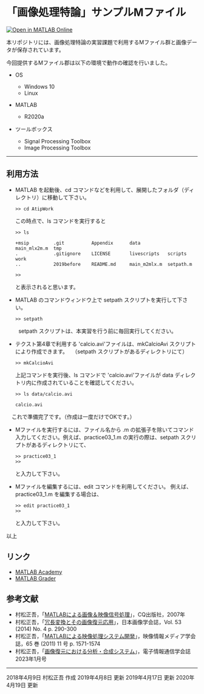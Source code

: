# 「画像処理特論」サンプルMファイル
[![Open in MATLAB Online](https://www.mathworks.com/images/responsive/global/open-in-matlab-online.svg)](https://matlab.mathworks.com/open/github/v1?repo=msiplab/AtipWork)

本リポジトリには、画像処理特論の実習課題で利用するMファイル群と画像データが保存されています。

今回提供するMファイル郡は以下の環境で動作の確認を行いました。

- OS
  - Windows 10
  - Linux 

- MATLAB
  - R2020a

- ツールボックス
  - Signal Processing Toolbox
  - Image Processing Toolbox 

---
## 利用方法

- MATLAB を起動後、cd コマンドなどを利用して、展開したフォルダ（ディレクトリ）に移動して下さい。

      >> cd AtipWork

  この時点で、ls コマンドを実行すると

      >> ls
      
      +msip         .git          Appendix      data          main_mlx2m.m  tmp           
      .             .gitignore    LICENSE       livescripts   scripts       work          
      ..            2019before    README.md     main_m2mlx.m  setpath.m            
      
      >> 

  と表示されると思います。

- MATLAB のコマンドウィンドウ上で setpath スクリプトを実行して下さい。

      >> setpath
　
　setpath スクリプトは、本実習を行う前に毎回実行してください。
 
- テクスト第4章で利用する 'calcio.avi'ファイルは、mkCalcioAvi スクリプトにより作成できます。
　（setpath スクリプトがあるディレクトリにて）

      >> mkCalcioAvi

  上記コマンドを実行後、ls コマンドで 'calcio.avi'ファイルが data ディレクトリ内に作成されていることを確認してください。

      >> ls data/calcio.avi

      calcio.avi  

　これで準備完了です。（作成は一度だけでOKです。）

- Mファイルを実行するには、ファイル名から .m の拡張子を除いてコマンド入力してください。例えば、practice03_1.m の実行の際は、setpath スクリプトがあるディレクトリにて、

      >> practice03_1
      >>

  と入力して下さい。

- Mファイルを編集するには、edit コマンドを利用してください。
  例えば、practice03_1.m を編集する場合は、

      >> edit practice03_1
      >>

  と入力して下さい。

以上

## リンク

- [MATLAB Academy](https://matlabacademy.mathworks.com/jp)
- [MATLAB Grader](https://grader.mathworks.com/)

## 参考文献
- 村松正吾，「[MATLABによる画像＆映像信号処理](http://www.cqpub.co.jp/hanbai/books/30/30941.htm)」，CQ出版社，2007年
- 村松正吾，「[冗長変換とその画像復元応用](https://www.jstage.jst.go.jp/article/isj/53/4/53_290/_article/-char/ja/)」，日本画像学会誌，Vol. 53 (2014) No. 4 p. 290-300
- 村松正吾，「[MATLABによる映像処理システム開発](https://www.jstage.jst.go.jp/article/itej/65/11/65_1571/_article/-char/ja/)」，映像情報メディア学会誌，65 巻 (2011) 11 号 p. 1571-1574
- 村松正吾，「[画像復元における分析・合成システム](https://www.journal.ieice.org/summary.php?id=k106_1_2&year=2023&lang=J)」，電子情報通信学会誌2023年1月号

---
2018年4月9日 村松正吾 作成
2019年4月8日 更新
2019年4月17日 更新
2020年4月19日 更新
